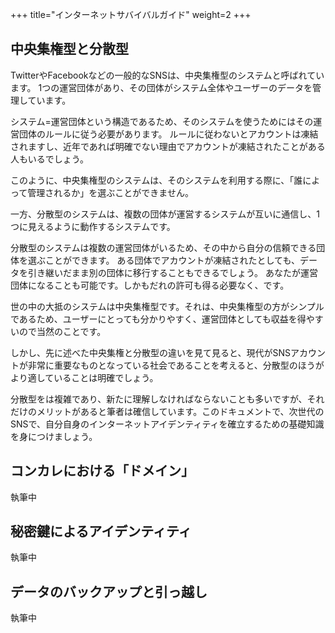 +++
title="インターネットサバイバルガイド"
weight=2
+++

## 中央集権型と分散型
TwitterやFacebookなどの一般的なSNSは、中央集権型のシステムと呼ばれています。
1つの運営団体があり、その団体がシステム全体やユーザーのデータを管理しています。

システム=運営団体という構造であるため、そのシステムを使うためにはその運営団体のルールに従う必要があります。
ルールに従わないとアカウントは凍結されますし、近年であれば明確でない理由でアカウントが凍結されたことがある人もいるでしょう。

このように、中央集権型のシステムは、そのシステムを利用する際に、「誰によって管理されるか」を選ぶことができません。

一方、分散型のシステムは、複数の団体が運営するシステムが互いに通信し、1つに見えるように動作するシステムです。

分散型のシステムは複数の運営団体がいるため、その中から自分の信頼できる団体を選ぶことができます。
ある団体でアカウントが凍結されたとしても、データを引き継いだまま別の団体に移行することもできるでしょう。
あなたが運営団体になることも可能です。しかもだれの許可も得る必要なく、です。

世の中の大抵のシステムは中央集権型です。それは、中央集権型の方がシンプルであるため、ユーザーにとっても分かりやすく、運営団体としても収益を得やすいので当然のことです。

しかし、先に述べた中央集権と分散型の違いを見て見ると、現代がSNSアカウントが非常に重要なものとなっている社会であることを考えると、分散型のほうがより適していることは明確でしょう。

分散型をは複雑であり、新たに理解しなければならないことも多いですが、それだけのメリットがあると筆者は確信しています。このドキュメントで、次世代のSNSで、自分自身のインターネットアイデンティティを確立するための基礎知識を身につけましょう。

## コンカレにおける「ドメイン」
執筆中

## 秘密鍵によるアイデンティティ
執筆中

## データのバックアップと引っ越し
執筆中


